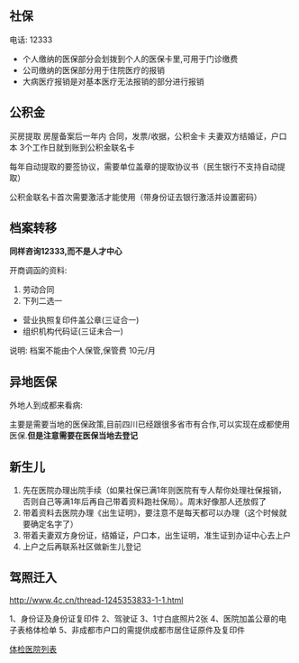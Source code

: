 ## 社保

电话: 12333

* 个人缴纳的医保部分会划拨到个人的医保卡里,可用于门诊缴费
* 公司缴纳的医保部分用于住院医疗的报销
* 大病医疗报销是对基本医疗无法报销的部分进行报销

## 公积金

买房提取
房屋备案后一年内
合同，发票/收据，公积金卡
夫妻双方结婚证，户口本
3个工作日就到账到公积金联名卡

每年自动提取的要签协议，需要单位盖章的提取协议书（民生银行不支持自动提取）

公积金联名卡首次需要激活才能使用（带身份证去银行激活并设置密码）


## 档案转移

**同样咨询12333,而不是人才中心**

开商调函的资料:

1. 劳动合同
2. 下列二选一
* 营业执照复印件盖公章(三证合一)
* 组织机构代码证(三证未合一)

说明: 档案不能由个人保管,保管费 10元/月

## 异地医保

外地人到成都来看病:

主要是需要当地的医保政策,目前四川已经跟很多省市有合作,可以实现在成都使用医保.**但是注意需要在医保当地去登记**

## 新生儿

1. 先在医院办理出院手续（如果社保已满1年则医院有专人帮你处理社保报销，否则自己等满1年后再自己带着资料跑社保局）。周末好像那人还放假了
2. 带着资料去医院办理《出生证明》，要注意不是每天都可以办理（这个时候就要确定名字了）
3. 带着夫妻双方身份证，结婚证，户口本，出生证明，准生证到办证中心去上户
4. 上户之后再联系社区做新生儿登记

## 驾照迁入

http://www.4c.cn/thread-1245353833-1-1.html

1、身份证及身份证复印件
2、驾驶证
3、1寸白底照片2张
4、医院加盖公章的电子表格体检单
5、非成都市户口的需提供成都市居住证原件及复印件

[体检医院列表](http://www.cdcgs.cn/WebVeh/HospitalInfo/CityHospitalInfo.aspx)
